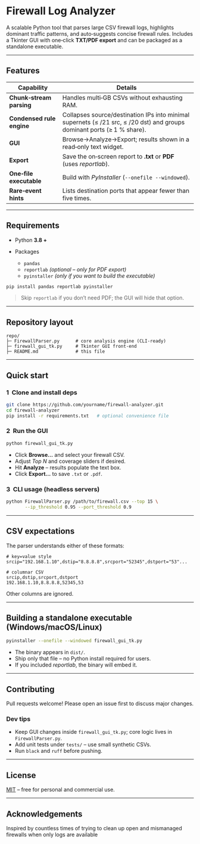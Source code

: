 # Firewall Log Analyzer

A scalable Python tool that parses large CSV firewall logs, highlights dominant traffic patterns, and auto‑suggests concise firewall rules.  Includes a Tkinter GUI with one‑click **TXT/PDF export** and can be packaged as a standalone executable.

---

## Features

| Capability                | Details                                                                                                                 |
| ------------------------- | ----------------------------------------------------------------------------------------------------------------------- |
| **Chunk‑stream parsing**  | Handles multi‑GB CSVs without exhausting RAM.                                                                           |
| **Condensed rule engine** | Collapses source/destination IPs into minimal supernets (≤ /21 src, ≤ /20 dst) and groups dominant ports (≥ 1 % share). |
| **GUI**                   | Browse→Analyze→Export; results shown in a read‑only text widget.                                                        |
| **Export**                | Save the on‑screen report to **.txt** or **PDF** (uses *reportlab*).                                                    |
| **One‑file executable**   | Build with *PyInstaller* (`--onefile --windowed`).                                                                      |
| **Rare‑event hints**      | Lists destination ports that appear fewer than five times.                                                              |

---

## Requirements

* Python **3.8 +**
* Packages

  * `pandas`
  * `reportlab` *(optional – only for PDF export)*
  * `pyinstaller` *(only if you want to build the executable)*

```bash
pip install pandas reportlab pyinstaller
```

> Skip `reportlab` if you don’t need PDF; the GUI will hide that option.

---

## Repository layout

```
repo/
├─ FirewallParser.py      # core analysis engine (CLI‑ready)
├─ firewall_gui_tk.py     # Tkinter GUI front‑end
├─ README.md              # this file
```

---

## Quick start

### 1  Clone and install deps

```bash
git clone https://github.com/yourname/firewall‑analyzer.git
cd firewall‑analyzer
pip install -r requirements.txt   # optional convenience file
```

### 2  Run the GUI

```bash
python firewall_gui_tk.py
```

* Click **Browse…** and select your firewall CSV.
* Adjust *Top N* and coverage sliders if desired.
* Hit **Analyze** – results populate the text box.
* Click **Export…** to save `.txt` or `.pdf`.

### 3  CLI usage (headless servers)

```bash
python FirewallParser.py /path/to/firewall.csv --top 15 \
       --ip_threshold 0.95 --port_threshold 0.9
```

---

## CSV expectations

The parser understands either of these formats:

```csv
# key=value style
srcip="192.168.1.10",dstip="8.8.8.8",srcport="52345",dstport="53"...

# columnar CSV
srcip,dstip,srcport,dstport
192.168.1.10,8.8.8.8,52345,53
```

Other columns are ignored.

---

## Building a standalone executable (Windows/macOS/Linux)

```bash
pyinstaller --onefile --windowed firewall_gui_tk.py
```

* The binary appears in `dist/`.
* Ship only that file – no Python install required for users.
* If you included *reportlab*, the binary will embed it.

---

## Contributing

Pull requests welcome!  Please open an issue first to discuss major changes.

### Dev tips

* Keep GUI changes inside `firewall_gui_tk.py`; core logic lives in `FirewallParser.py`.
* Add unit tests under `tests/` – use small synthetic CSVs.
* Run `black` and `ruff` before pushing.

---

## License

[MIT](LICENSE) – free for personal and commercial use.

---

## Acknowledgements

Inspired by countless times of trying to clean up open and mismanaged firewalls when only logs are available
